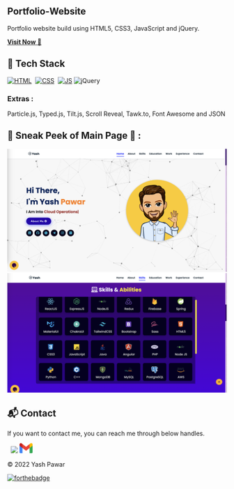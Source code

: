 ## Portfolio-Website
Portfolio website  build using HTML5, CSS3, JavaScript and jQuery.

<a href="https://neuyash.github.io/website1/" target="_blank">**Visit Now** 🚀</a>


## 📌 Tech Stack
[![HTML](https://img.shields.io/badge/html5%20-%23E34F26.svg?&style=for-the-badge&logo=html5&logoColor=white)](https://github.com/jigar-sable/Portfolio-Website/search?l=html)&nbsp;
[![CSS](https://img.shields.io/badge/css3%20-%231572B6.svg?&style=for-the-badge&logo=css3&logoColor=white)](https://github.com/jigar-sable/Portfolio-Website/search?l=css)&nbsp;
[![JS](https://img.shields.io/badge/javascript%20-%23323330.svg?&style=for-the-badge&logo=javascript&logoColor=%23F7DF1E)](https://github.com/jigar-sable/Portfolio-Website/search?l=javascript)
<img alt="jQuery" src="https://img.shields.io/badge/jquery-%230769AD.svg?style=for-the-badge&logo=jquery&logoColor=white"/>

### Extras : 
Particle.js, Typed.js, Tilt.js, Scroll Reveal, Tawk.to, Font Awesome and JSON

## 📌 Sneak Peek of Main Page 🙈 :
![mockup720](./assets/images/landingpage.png)
![ss](./assets/images/skills.png)


<h2>📬 Contact</h2>


If you want to contact me, you can reach me through below handles.

&nbsp;&nbsp;<a href="https://www.linkedin.com/in/yashpawar642/"><img src="https://www.felberpr.com/wp-content/uploads/linkedin-logo.png" width="30"></img></a>
<a href="mailto:pawar.ya@northeastern.edu"><img src="./assets/images/gmail.webp" width="30"></img></a>


© 2022 Yash Pawar


[![forthebadge](https://forthebadge.com/images/badges/built-with-love.svg)](https://forthebadge.com)
